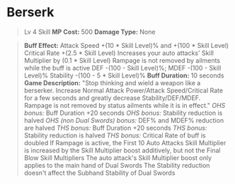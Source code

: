 # __Berserk__ #
>Lv 4 Skill
>**MP Cost:** 500
>**Damage Type:** None

> **Buff Effect:**
> Attack Speed +(10 * Skill Level)% and +(100 * Skill Level)
> Critical Rate +(2.5 * Skill Level)
> Increases your auto attacks' Skill Multiplier by (0.1 * Skill Level)
> Rampage is not removed by ailments while the buff is active
> DEF -(100 - Skill Level)%; MDEF -(100 - Skill Level)%
> Stability -(100 - 5 * Skill Level)%
> **Buff Duration:** 10 seconds
> **Game Description:** "Stop thinking and wield a weapon like a berserker. Increase Normal Attack Power/Attack Speed/Critical Rate for a few seconds and greatly decrease Stability/DEF/MDEF. Rampage is not removed by status ailments while it is in effect."
> *OHS bonus:* Buff Duration +20 seconds
> *OHS bonus:* Stability reduction is halved
> *OHS (non Dual Swords) bonus:* DEF% and MDEF% reduction are halved
> *THS bonus:* Buff Duration +20 seconds
> *THS bonus:* Stability reduction is halved
> *THS bonus:* Critical Rate of buff is doubled
> If Rampage is active, the First 10 Auto Attacks Skill Multiplier is increased by the Skill Multiplier boost additively, but not the Final Blow Skill Multipliers
> The auto attack's Skill Multiplier boost only applies to the main hand of Dual Swords
> The Stability reduction doesn't affect the Subhand Stability of Dual Swords
